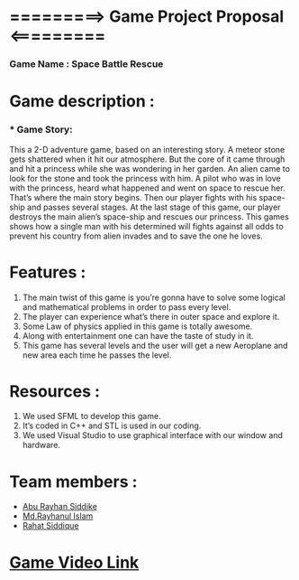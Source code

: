 # =========> Game Project Proposal <=========
### Game Name : Space Battle Rescue
# Game description :
### * Game Story: 
This a 2-D adventure game, based on an interesting story. 
A meteor stone gets shattered when it hit our atmosphere. But the core of it came through and hit a princess while she was wondering in her garden. An alien came to look for the stone and took the princess with him. A pilot who was in love with the princess, heard what happened and went on space to rescue her. That’s where the main story begins. Then our player fights with his space-ship and passes several stages. At the last stage of this game, our player destroys the main alien’s space-ship and rescues our princess.
This games shows how a single man with his determined will fights against all odds to prevent his country from alien invades and to save the one he loves. 
# Features :
1.	The main twist of this game is you’re gonna have to solve some logical and mathematical problems in order to pass every level.
2.	The player can experience what’s there in outer space and explore it.
3.	Some Law of physics applied in this game is totally awesome.
4.	Along with entertainment one can have the taste of study in it.
5.	This game has several levels and the user will get a new Aeroplane and new area each time he passes the level.
# Resources :
1.	We used SFML to develop this game.
2.	It’s coded in C++ and STL is used in our coding.
3.	We used Visual Studio to use graphical interface with our window and hardware.
# Team members :
* [Abu Rayhan Siddike](https://www.facebook.com/profile.php?id=100007892054710)
* [Md.Rayhanul Islam](https://www.facebook.com/mdrayhanulislam.mukul.3/)
* [Rahat Siddique](https://www.facebook.com/rahatsiddique.ru/)
# [Game Video Link](https://drive.google.com/file/d/1ymYbhyKz-PuP23T8XhOxvC3SvlFij24E/view?usp=sharing)
